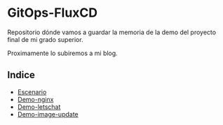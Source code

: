 # GitOps-FluxCD

Repositorio dónde vamos a guardar la memoria de la demo del proyecto final de mi grado superior.

Proximamente lo subiremos a mi blog.

## Indice

* [Escenario](escenario/escenario.md)
* [Demo-nginx](demo-nginx/demo-nginx.md)
* [Demo-letschat](demo-letschat/demo-letschat.md)
* [Demo-image-update](demo-image-update/demo-image-update.md)